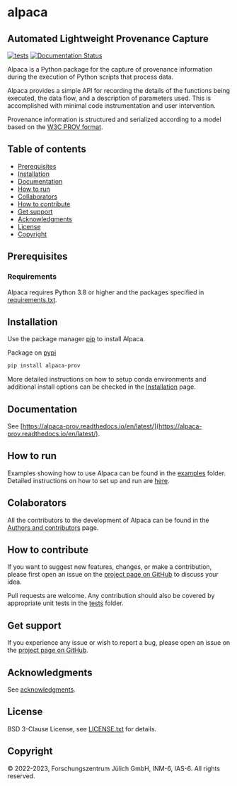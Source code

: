 # alpaca

## Automated Lightweight Provenance Capture

[![tests](https://github.com/INM-6/alpaca/actions/workflows/CI.yml/badge.svg)](https://github.com/INM-6/alpaca/actions/workflows/CI.yml)
[![Documentation Status](https://readthedocs.org/projects/alpaca-prov/badge/?version=latest)](https://alpaca-prov.readthedocs.io/en/latest/?badge=latest)

Alpaca is a Python package for the capture of provenance information during the
execution of Python scripts that process data.

Alpaca provides a simple API for recording the details of the functions being
executed, the data flow, and a description of parameters used.
This is accomplished with minimal code instrumentation and user intervention.

Provenance information is structured and serialized according to a model
based on the [W3C PROV format](https://www.w3.org/TR/prov-overview).


## Table of contents
  - [Prerequisites](#prerequisites)
  - [Installation](#installation)
  - [Documentation](#documentation)
  - [How to run](#how-to-run)
  - [Collaborators](#collaborators)
  - [How to contribute](#how-to-contribute)
  - [Get support](#get-support)
  - [Acknowledgments](#acknowledgments)
  - [License](#license)
  - [Copyright](#copyright)


## Prerequisites

### Requirements

Alpaca requires Python 3.8 or higher and the packages specified in 
[requirements.txt](requirements/requirements.txt).


## Installation

Use the package manager [pip](https://pip.pypa.io/en/stable/) to install Alpaca.

Package on [pypi](https://pypi.org/)
```bash
pip install alpaca-prov
```

More detailed instructions on how to setup conda environments and additional
install options can be checked in the [Installation](doc/install.rst) page.


## Documentation

See [https://alpaca-prov.readthedocs.io/en/latest/](https://alpaca-prov.readthedocs.io/en/latest/).


## How to run

Examples showing how to use Alpaca can be found in the [examples](examples/)
folder. Detailed instructions on how to set up and run are 
[here](doc/examples.rst).


## Colaborators

All the contributors to the development of Alpaca can be found in the 
[Authors and contributors](doc/authors.rst) page.


## How to contribute

If you want to suggest new features, changes, or make a contribution, please
first open an issue on the [project page on GitHub](https://github.com/INM-6/alpaca/issues)
to discuss your idea.

Pull requests are welcome. Any contribution should also
be covered by appropriate unit tests in the [tests](alpaca/test) folder.


## Get support

If you experience any issue or wish to report a bug, please open an issue on
the [project page on GitHub](https://github.com/INM-6/alpaca/issues).


## Acknowledgments

See [acknowledgments](doc/acknowledgments.rst).


## License
 
BSD 3-Clause License, see [LICENSE.txt](LICENSE.txt) for details.


## Copyright

:copyright: 2022-2023, Forschungszentrum Jülich GmbH, INM-6, IAS-6. All rights reserved.